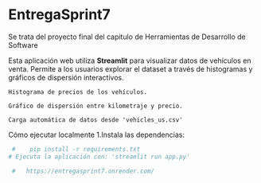 # EntregaSprint7
Se trata del proyecto final del capitulo de Herramientas de Desarrollo de Software

Esta aplicación web utiliza **Streamlit** para visualizar datos de vehículos en venta. Permite a los usuarios explorar el dataset a través de histogramas y gráficos de dispersión interactivos.

    Histograma de precios de los vehículos.

    Gráfico de dispersión entre kilometraje y precio.

    Carga automática de datos desde 'vehicles_us.csv'

Cómo ejecutar localmente
    1.Instala las dependencias:
   ```bash
    #    pip install -r requirements.txt
# Ejecuta la aplicación con: 'streamlit run app.py'

	#   https://entregasprint7.onrender.com/